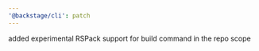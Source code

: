 ```yaml
---
'@backstage/cli': patch
---
```


added experimental RSPack support for build command in the repo scope
